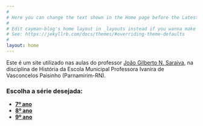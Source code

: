 ```yaml
---
#
# Here you can change the text shown in the Home page before the Latest Posts section.
#
# Edit cayman-blog's home layout in _layouts instead if you wanna make some changes
# See: https://jekyllrb.com/docs/themes/#overriding-theme-defaults
#
layout: home
---
```


Este é um site utilizado nas aulas do professor [João Gilberto N. Saraiva](https://0jonjo.github.io/0jonjo/), na disciplina de História da Escola Municipal Professora Ivanira de Vasconcelos Paisinho (Parnamirim-RN).

### Escolha a série desejada: 

- **[7º ano]()**
- **[8º ano]()**
- **[9º ano]()**
